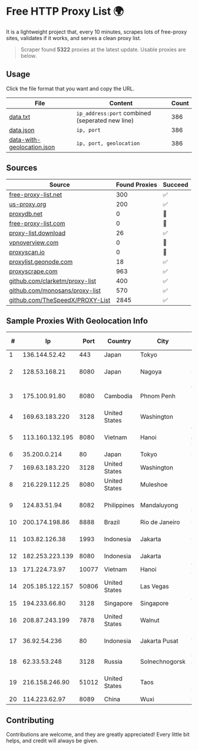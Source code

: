 
# Free HTTP Proxy List 🌍

It is a lightweight project that, every 10 minutes, scrapes lots of free-proxy sites, validates if it works, and serves a clean proxy list.


> Scraper found **5322** proxies at the latest update. Usable proxies are below.

## Usage

Click the file format that you want and copy the URL.


|File|Content|Count|
|----|-------|-----|
|[data.txt](https://raw.githubusercontent.com/themiralay/Proxy-List-World/master/data.txt)|`ip_address:port` combined (seperated new line)|386|
|[data.json](https://raw.githubusercontent.com/themiralay/Proxy-List-World/master/data.json)|`ip, port`|386|
|[data-with-geolocation.json](https://raw.githubusercontent.com/themiralay/Proxy-List-World/master/data-with-geolocation.json)|`ip, port, geolocation`|386|

## Sources

|Source|Found Proxies|Succeed|
|------|-------------|-------|
|[free-proxy-list.net](https://free-proxy-list.net)|300|✅|
|[us-proxy.org](https://www.us-proxy.org)|200|✅|
|[proxydb.net](http://proxydb.net)|0|🚫|
|[free-proxy-list.com](https://free-proxy-list.com/?page=&port=&type%5B%5D=http&type%5B%5D=https&up_time=0&search=Search)|0|🚫|
|[proxy-list.download](https://www.proxy-list.download/HTTP)|26|✅|
|[vpnoverview.com](https://vpnoverview.com/privacy/anonymous-browsing/free-proxy-servers)|0|🚫|
|[proxyscan.io](https://www.proxyscan.io)|0|🚫|
|[proxylist.geonode.com](https://proxylist.geonode.com/api/proxy-list?limit=300&page=1&sort_by=lastChecked&sort_type=desc&protocols=http,https)|18|✅|
|[proxyscrape.com](https://api.proxyscrape.com/v2/?request=displayproxies&protocol=http&timeout=10000&country=all&ssl=all&anonymity=all)|963|✅|
|[github.com/clarketm/proxy-list](https://raw.githubusercontent.com/clarketm/proxy-list/master/proxy-list-raw.txt)|400|✅|
|[github.com/monosans/proxy-list](https://raw.githubusercontent.com/monosans/proxy-list/main/proxies/http.txt)|570|✅|
|[github.com/TheSpeedX/PROXY-List](https://raw.githubusercontent.com/TheSpeedX/PROXY-List/master/http.txt)|2845|✅|


## Sample Proxies With Geolocation Info

|#|Ip|Port|Country|City|Internet Service Provider|
|-|--|----|-------|----|-------------------------|
|1|136.144.52.42|443|Japan|Tokyo|Packet Host, Inc.|
|2|128.53.168.21|8080|Japan|Nagoya|NTT PC Communications, Inc.|
|3|175.100.91.80|8080|Cambodia|Phnom Penh|VIETTEL (CAMBODIA) PTE., LTD|
|4|169.63.183.220|3128|United States|Washington|SoftLayer|
|5|113.160.132.195|8080|Vietnam|Hanoi|VietNam Post and Telecom Corporation|
|6|35.200.0.214|80|Japan|Tokyo|Google LLC|
|7|169.63.183.220|3128|United States|Washington|SoftLayer|
|8|216.229.112.25|8080|United States|Muleshoe|Five Area Systems, LLC|
|9|124.83.51.94|8082|Philippines|Mandaluyong|Philippine Long Distance Telephone Co.|
|10|200.174.198.86|8888|Brazil|Rio de Janeiro|Claro S.A|
|11|103.82.126.38|1993|Indonesia|Jakarta|PT.PLATINUM CITRA INDONESIA|
|12|182.253.223.139|8080|Indonesia|Jakarta|BIZNET|
|13|171.224.73.97|10077|Vietnam|Hanoi|Viettel Corporation|
|14|205.185.122.157|50806|United States|Las Vegas|FranTech Solutions|
|15|194.233.66.80|3128|Singapore|Singapore|Contabo Asia Private Limited|
|16|208.87.243.199|7878|United States|Walnut|Psychz Networks|
|17|36.92.54.236|80|Indonesia|Jakarta Pusat|PT. Telekomunikasi Indonesia|
|18|62.33.53.248|3128|Russia|Solnechnogorsk|TRANS-TELECOM|
|19|216.158.246.90|51012|United States|Taos|Kit Carson Electric Cooperative, Inc|
|20|114.223.62.97|8089|China|Wuxi|Chinanet|



## Contributing

Contributions are welcome, and they are greatly appreciated! Every
little bit helps, and credit will always be given.

